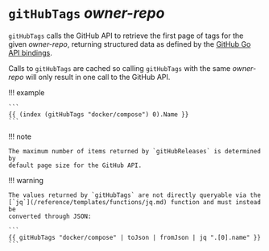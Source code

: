 # `gitHubTags` *owner-repo*

`gitHubTags` calls the GitHub API to retrieve the first page of tags for
the given *owner-repo*, returning structured data as defined by the [GitHub Go
API
bindings](https://pkg.go.dev/github.com/google/go-github/v54/github#RepositoryTag).

Calls to `gitHubTags` are cached so calling `gitHubTags` with the
same *owner-repo* will only result in one call to the GitHub API.

!!! example

    ```
    {{ (index (gitHubTags "docker/compose") 0).Name }}
    ```

!!! note

    The maximum number of items returned by `gitHubReleases` is determined by
    default page size for the GitHub API.

!!! warning

    The values returned by `gitHubTags` are not directly queryable via the
    [`jq`](/reference/templates/functions/jq.md) function and must instead be
    converted through JSON:

    ```
    {{ gitHubTags "docker/compose" | toJson | fromJson | jq ".[0].name" }}
    ```
